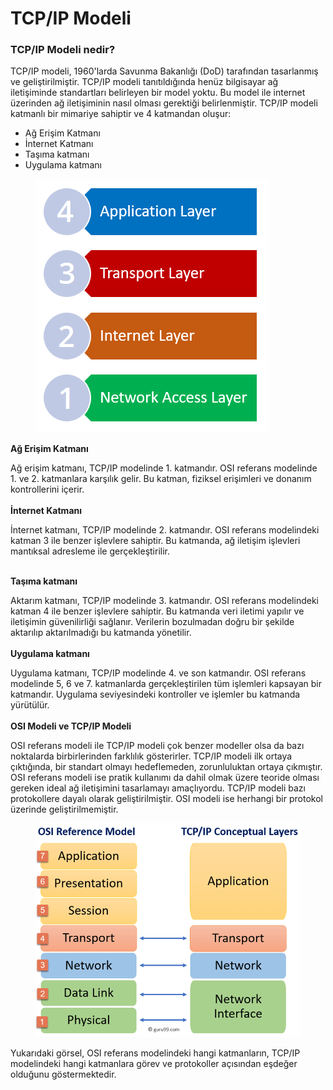# TCP/IP Modeli

### **TCP/IP Modeli nedir?**

TCP/IP modeli, 1960'larda Savunma Bakanlığı (DoD) tarafından tasarlanmış ve geliştirilmiştir. TCP/IP modeli tanıtıldığında henüz bilgisayar ağ iletişiminde standartları belirleyen bir model yoktu. Bu model ile internet üzerinden ağ iletişiminin nasıl olması gerektiği belirlenmiştir. TCP/IP modeli katmanlı bir mimariye sahiptir ve 4 katmandan oluşur:

* Ağ Erişim Katmanı
* İnternet Katmanı
* Taşıma katmanı
* Uygulama katmanı

<figure><img src="../../.gitbook/assets/tcpip1.png" alt=""><figcaption></figcaption></figure>

**Ağ Erişim Katmanı**

Ağ erişim katmanı, TCP/IP modelinde 1. katmandır. OSI referans modelinde 1. ve 2. katmanlara karşılık gelir. Bu katman, fiziksel erişimleri ve donanım kontrollerini içerir.\
\
**İnternet Katmanı**

İnternet katmanı, TCP/IP modelinde 2. katmandır. OSI referans modelindeki katman 3 ile benzer işlevlere sahiptir. Bu katmanda, ağ iletişim işlevleri mantıksal adresleme ile gerçekleştirilir.

\
**Taşıma katmanı**

Aktarım katmanı, TCP/IP modelinde 3. katmandır. OSI referans modelindeki katman 4 ile benzer işlevlere sahiptir. Bu katmanda veri iletimi yapılır ve iletişimin güvenilirliği sağlanır. Verilerin bozulmadan doğru bir şekilde aktarılıp aktarılmadığı bu katmanda yönetilir.\
\
**Uygulama katmanı**

Uygulama katmanı, TCP/IP modelinde 4. ve son katmandır. OSI referans modelinde 5, 6 ve 7. katmanlarda gerçekleştirilen tüm işlemleri kapsayan bir katmandır. Uygulama seviyesindeki kontroller ve işlemler bu katmanda yürütülür.\
\
**OSI Modeli ve TCP/IP Modeli**

OSI referans modeli ile TCP/IP modeli çok benzer modeller olsa da bazı noktalarda birbirlerinden farklılık gösterirler. TCP/IP modeli ilk ortaya çıktığında, bir standart olmayı hedeflemeden, zorunluluktan ortaya çıkmıştır. OSI referans modeli ise pratik kullanımı da dahil olmak üzere teoride olması gereken ideal ağ iletişimini tasarlamayı amaçlıyordu. TCP/IP modeli bazı protokollere dayalı olarak geliştirilmiştir. OSI modeli ise herhangi bir protokol üzerinde geliştirilmemiştir.

<figure><img src="../../.gitbook/assets/tcpip2.png" alt=""><figcaption></figcaption></figure>

Yukarıdaki görsel, OSI referans modelindeki hangi katmanların, TCP/IP modelindeki hangi katmanlara görev ve protokoller açısından eşdeğer olduğunu göstermektedir.
